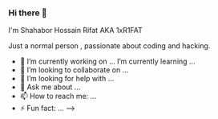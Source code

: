### Hi there 👋
I'm Shahabor Hossain Rifat AKA 1xR1FAT


Just a normal person , passionate about coding and hacking.


- 🔭 I’m currently working on ...
I’m currently learning ...
- 👯 I’m looking to collaborate on ...
- 🤔 I’m looking for help with ...
- 💬 Ask me about ...
- 📫 How to reach me: ...
- ⚡ Fun fact: ...
-->
